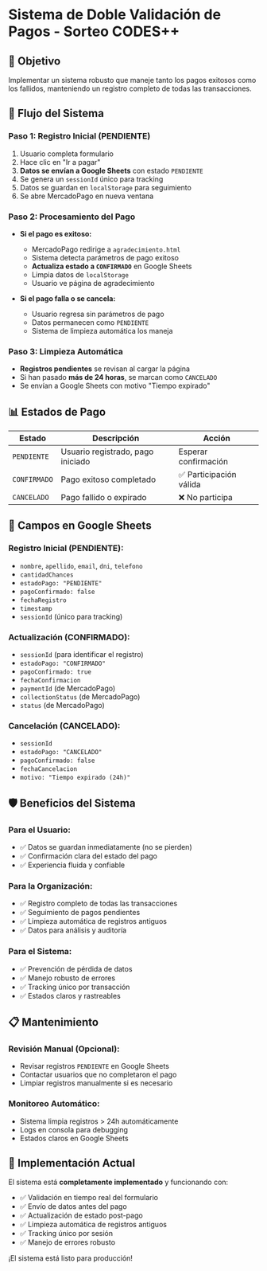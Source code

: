 # Sistema de Doble Validación de Pagos - Sorteo CODES++

## 🎯 **Objetivo**
Implementar un sistema robusto que maneje tanto los pagos exitosos como los fallidos, manteniendo un registro completo de todas las transacciones.

## 🔄 **Flujo del Sistema**

### **Paso 1: Registro Inicial (PENDIENTE)**
1. Usuario completa formulario
2. Hace clic en "Ir a pagar"
3. **Datos se envían a Google Sheets** con estado `PENDIENTE`
4. Se genera un `sessionId` único para tracking
5. Datos se guardan en `localStorage` para seguimiento
6. Se abre MercadoPago en nueva ventana

### **Paso 2: Procesamiento del Pago**
- **Si el pago es exitoso:**
  - MercadoPago redirige a `agradecimiento.html`
  - Sistema detecta parámetros de pago exitoso
  - **Actualiza estado a `CONFIRMADO`** en Google Sheets
  - Limpia datos de `localStorage`
  - Usuario ve página de agradecimiento

- **Si el pago falla o se cancela:**
  - Usuario regresa sin parámetros de pago
  - Datos permanecen como `PENDIENTE`
  - Sistema de limpieza automática los maneja

### **Paso 3: Limpieza Automática**
- **Registros pendientes** se revisan al cargar la página
- Si han pasado **más de 24 horas**, se marcan como `CANCELADO`
- Se envían a Google Sheets con motivo "Tiempo expirado"

## 📊 **Estados de Pago**

| Estado | Descripción | Acción |
|--------|-------------|---------|
| `PENDIENTE` | Usuario registrado, pago iniciado | Esperar confirmación |
| `CONFIRMADO` | Pago exitoso completado | ✅ Participación válida |
| `CANCELADO` | Pago fallido o expirado | ❌ No participa |

## 🔧 **Campos en Google Sheets**

### **Registro Inicial (PENDIENTE):**
- `nombre`, `apellido`, `email`, `dni`, `telefono`
- `cantidadChances`
- `estadoPago: "PENDIENTE"`
- `pagoConfirmado: false`
- `fechaRegistro`
- `timestamp`
- `sessionId` (único para tracking)

### **Actualización (CONFIRMADO):**
- `sessionId` (para identificar el registro)
- `estadoPago: "CONFIRMADO"`
- `pagoConfirmado: true`
- `fechaConfirmacion`
- `paymentId` (de MercadoPago)
- `collectionStatus` (de MercadoPago)
- `status` (de MercadoPago)

### **Cancelación (CANCELADO):**
- `sessionId`
- `estadoPago: "CANCELADO"`
- `pagoConfirmado: false`
- `fechaCancelacion`
- `motivo: "Tiempo expirado (24h)"`

## 🛡️ **Beneficios del Sistema**

### **Para el Usuario:**
- ✅ Datos se guardan inmediatamente (no se pierden)
- ✅ Confirmación clara del estado del pago
- ✅ Experiencia fluida y confiable

### **Para la Organización:**
- ✅ Registro completo de todas las transacciones
- ✅ Seguimiento de pagos pendientes
- ✅ Limpieza automática de registros antiguos
- ✅ Datos para análisis y auditoría

### **Para el Sistema:**
- ✅ Prevención de pérdida de datos
- ✅ Manejo robusto de errores
- ✅ Tracking único por transacción
- ✅ Estados claros y rastreables

## 📋 **Mantenimiento**

### **Revisión Manual (Opcional):**
- Revisar registros `PENDIENTE` en Google Sheets
- Contactar usuarios que no completaron el pago
- Limpiar registros manualmente si es necesario

### **Monitoreo Automático:**
- Sistema limpia registros > 24h automáticamente
- Logs en consola para debugging
- Estados claros en Google Sheets

## 🚀 **Implementación Actual**

El sistema está **completamente implementado** y funcionando con:
- ✅ Validación en tiempo real del formulario
- ✅ Envío de datos antes del pago
- ✅ Actualización de estado post-pago
- ✅ Limpieza automática de registros antiguos
- ✅ Tracking único por sesión
- ✅ Manejo de errores robusto

¡El sistema está listo para producción! 
